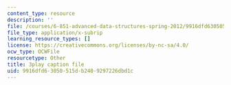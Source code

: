 ```yaml
---
content_type: resource
description: ''
file: /courses/6-851-advanced-data-structures-spring-2012/9916dfd63050515db2409297226dbd1c_V3omVLzI0WE.vtt
file_type: application/x-subrip
learning_resource_types: []
license: https://creativecommons.org/licenses/by-nc-sa/4.0/
ocw_type: OCWFile
resourcetype: Other
title: 3play caption file
uid: 9916dfd6-3050-515d-b240-9297226dbd1c
---
```

